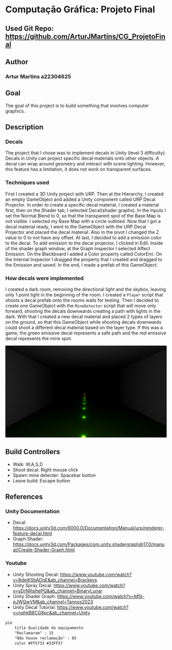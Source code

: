# Computação Gráfica: Projeto Final

## Used Git Repo: <https://github.com/ArturJMartins/CG_ProjetoFinal>

## Author

### Artur Martins a22304625

## Goal

The goal of this project is to build something that involves computer graphics.

## Description

### Decals

The project that I chose was to implement decals in Unity (level 3 difficulty). Decals in Unity can project specific decal materials onto other objects. A decal can wrap around geometry and interact with scene lighting. However, this feature has a limitation, it does not work on transparent surfaces.

### Techniques used

First I created a 3D Unity project with URP. Then at the Hierarchy, I created an empty GameObject and added a Unity component called URP Decal Projector. In order to create a specific decal material, I created a material first, then on the Shader tab, I selected Decal(shader graphs). In the Inputs I set the Normal Blend to 0, so that the transparent spot of the Base Map is not visible. I selected my Base Map with a circle outlined. Now that I got a decal material ready, I went to the GameObject with the URP Decal Projector and placed the decal material. Also in the pivot I changed the Z value to 0 to not have any offset. At last, I decided to add a emission color to the decal. To add emission to the decal projector, I clicked in Edit. Inside of the shader graph window, at the Graph Inspector I selected Affect Emission. On the Blackboard I added a Color property called ColorEmi. On the Internal Inspector I dragged the property that I created and dragged to the Emission and saved.
In the end, I made a prefab of this GameObject.

### How decals were implemented

I created a dark room, removing the directional light and the skybox, leaving only 1 point light in the beginning of the room. I created a `Player` script that shoots a decal prefab onto the rooms walls for testing. Then I decided to create one GameObject with the `MineDetecter` script that will move only forward, shooting the decals downwards creating a path with lights in the dark. With that I created a new decal material and placed 2 types of layers on the ground, so that this GameObject while shooting decals downwards could shoot a different decal material based on the layer type. If this was a game, the green emissive decal represents a safe path and the red emissive decal represents the mine spot.  

![Screenshot of the app](Images/Decals.png "Build decals")

## Build Controllers

- Walk: W,A,S,D
- Shoot decal: Right mouse click
- Spawn mine detecter: Spacebar button
- Leave build: Escape button

## References

### Unity Documentation

- Decal: <https://docs.unity3d.com/6000.0/Documentation/Manual/urp/renderer-feature-decal.html>
- Graph Shader: <https://docs.unity3d.com/Packages/com.unity.shadergraph@17.0/manual/Create-Shader-Graph.html>

### Youtube

- Unity Shooting Decal: <https://www.youtube.com/watch?v=8dejKSbADqE&ab_channel=Brackeys>
- Unity Spray Decal: <https://www.youtube.com/watch?v=sDrNRsihePQ&ab_channel=BinaryLunar>
- Unity Shader Graph: <https://www.youtube.com/watch?v=M5t-pJWQwVM&ab_channel=Tannos2023>
- Unity Decal Tutorial: <https://www.youtube.com/watch?v=nqhkB8CG8pc&ab_channel=Unity>

```mermaid
pie
    title Qualidade do equipamento
    "Reclamaram" : 15
    "Não houve reclamação" : 85
    color #FF5733 #33FF57
```
